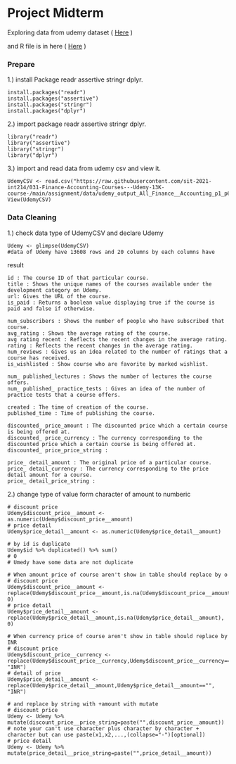 # Project Midterm

Exploring data from udemy dataset ( [Here](https://raw.githubusercontent.com/sit-2021-int214/031-Finance-Accounting-Courses---Udemy-13K-course-/main/assignment/data/udemy_output_All_Finance__Accounting_p1_p626.csv) )

and R file is in here ( [Here](https://raw.githubusercontent.com/sit-2021-int214/031-Finance-Accounting-Courses---Udemy-13K-course-/main/assignment/MidtermAssignment.R) )

### Prepare

1.) install Package readr assertive stringr dplyr.

```{R}
install.packages("readr")
install.packages("assertive")
install.packages("stringr")
install.packages("dplyr")
```

2.) import package readr assertive stringr dplyr.

```{R}
library("readr")
library("assertive")
library("stringr")
library("dplyr")
```

3.) import and read data from udemy csv and view it.

```{R}
UdemyCSV <- read.csv("https://raw.githubusercontent.com/sit-2021-int214/031-Finance-Accounting-Courses---Udemy-13K-course-/main/assignment/data/udemy_output_All_Finance__Accounting_p1_p626.csv")
View(UdemyCSV)
```

### Data Cleaning

1.) check data type of UdemyCSV and declare Udemy

```{R}
Udemy <- glimpse(UdemyCSV)
#data of Udemy have 13608 rows and 20 columns by each columns have
```

result

```{R}
id : The course ID of that particular course.
title : Shows the unique names of the courses available under the development category on Udemy.
url: Gives the URL of the course.
is_paid : Returns a boolean value displaying true if the course is paid and false if otherwise.

num_subscribers : Shows the number of people who have subscribed that course.
avg_rating : Shows the average rating of the course.
avg rating recent : Reflects the recent changes in the average rating.
rating : Reflects the recent changes in the average rating.
num_reviews : Gives us an idea related to the number of ratings that a course has received.
is_wishlisted : Show course who are favorite by marked wishlist.

num_ published_lectures : Shows the number of lectures the course offers.
num_ published_ practice_tests : Gives an idea of the number of practice tests that a course offers.

created : The time of creation of the course.
published_time : Time of publishing the course.

discounted_ price_amount : The discounted price which a certain course is being offered at.
discounted_ price_currency : The currency corresponding to the discounted price which a certain course is being offered at.
discounted_ price_price_string :

price_ detail_amount : The original price of a particular course.
price_ detail_currency : The currency corresponding to the price detail amount for a course.
price_ detail_price_string :
```

2.) change type of value form character of amount to numberic

```{R}
# discount price
Udemy$discount_price__amount <- as.numeric(Udemy$discount_price__amount)
# price detail
Udemy$price_detail__amount <- as.numeric(Udemy$price_detail__amount)

# by id is duplicate
Udemy$id %>% duplicated() %>% sum()
# 0
# Umedy have some data are not duplicate

# When amount price of course aren't show in table should replace by o
# discount price
Udemy$discount_price__amount <- replace(Udemy$discount_price__amount,is.na(Udemy$discount_price__amount), 0)
# price detail
Udemy$price_detail__amount <- replace(Udemy$price_detail__amount,is.na(Udemy$price_detail__amount), 0)

# When currency price of course aren't show in table should replace by INR
# discount price
Udemy$discount_price__currency <- replace(Udemy$discount_price__currency,Udemy$discount_price__currency=="", "INR")
# detail of price
Udemy$price_detail__amount <- replace(Udemy$price_detail__amount,Udemy$price_detail__amount=="", "INR")

# and replace by string with +amount with mutate
# discount price
Udemy <- Udemy %>% mutate(discount_price__price_string=paste("",discount_price__amount))
# note your can't use character plus character by character + character but can use paste(x1,x2,...,(collapse="-")[optional])
# price detail
Udemy <- Udemy %>% mutate(price_detail__price_string=paste("",price_detail__amount))
```
